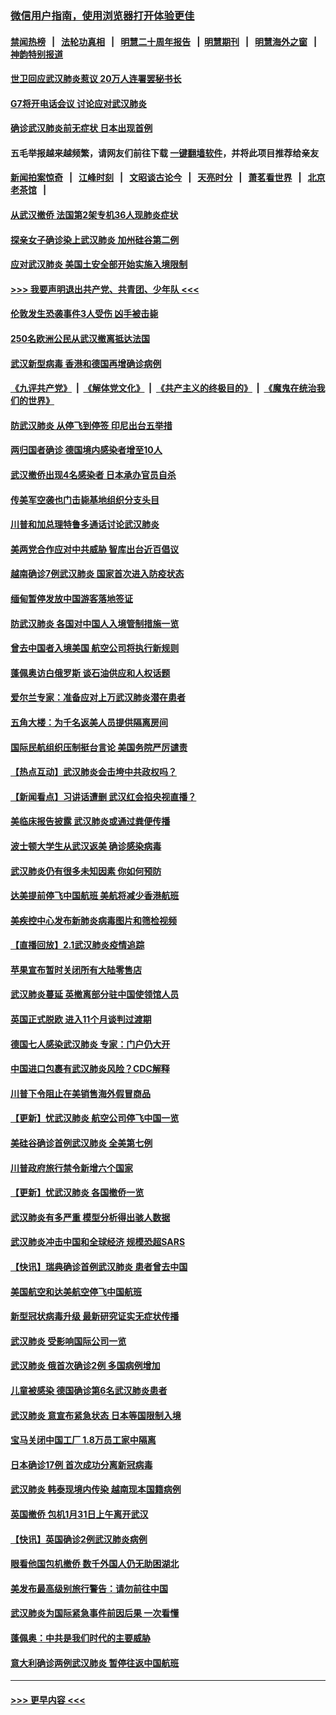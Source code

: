 ### [微信用户指南，使用浏览器打开体验更佳](https://github.com/gfw-breaker/banned-news1/blob/master/indexes/wechat-guide.md?t=0)
#### [禁闻热榜](热点新闻.md?t=0)  &nbsp;&nbsp;|&nbsp;&nbsp; [法轮功真相](https://github.com/gfw-breaker/truth/blob/master/README.md?t=0) &nbsp;&nbsp;|&nbsp;&nbsp; [明慧二十周年报告](https://github.com/gfw-breaker/mh-reports/blob/master/README.md?t=0) &nbsp;&nbsp;|&nbsp;&nbsp;[明慧期刊](https://github.com/gfw-breaker/mh-qikan) &nbsp;&nbsp;|&nbsp;&nbsp; [明慧海外之窗](https://github.com/gfw-breaker/mh-news/blob/master/README.md?t=0) &nbsp;&nbsp;|&nbsp;&nbsp; [神韵特别报道](https://github.com/gfw-breaker/mh-news/blob/master/shenyun.md?t=0)
#### [世卫回应武汉肺炎惹议 20万人连署罢秘书长](../pages/nsc418/n11841664.md?t=02032355) 
#### [G7将开电话会议 讨论应对武汉肺炎](../pages/nsc418/n11841658.md?t=02032355) 
#### [确诊武汉肺炎前无症状 日本出现首例](../pages/nsc418/n11841567.md?t=02032355) 
#### 五毛举报越来越频繁，请网友们前往下载 [一键翻墙软件](https://github.com/gfw-breaker/ssr-accounts)，并将此项目推荐给亲友
#### [新闻拍案惊奇](https://github.com/gfw-breaker/banned-news1/blob/master/pages/link4.md) &nbsp;&nbsp;|&nbsp;&nbsp; [江峰时刻](https://github.com/gfw-breaker/banned-news1/blob/master/pages/link4.md) &nbsp;&nbsp;|&nbsp;&nbsp; [文昭谈古论今](https://github.com/gfw-breaker/banned-news1/blob/master/pages/link4.md) &nbsp;&nbsp;|&nbsp;&nbsp; [天亮时分](https://github.com/gfw-breaker/banned-news1/blob/master/pages/link4.md) &nbsp;&nbsp;|&nbsp;&nbsp; [萧茗看世界](https://github.com/gfw-breaker/banned-news1/blob/master/pages/link4.md) &nbsp;&nbsp;|&nbsp;&nbsp; [北京老茶馆](https://github.com/gfw-breaker/banned-news1/blob/master/pages/link4.md) &nbsp;&nbsp;|&nbsp;&nbsp; 
#### [从武汉撤侨 法国第2架专机36人现肺炎症状](../pages/nsc418/n11841382.md?t=02032355) 
#### [探亲女子确诊染上武汉肺炎 加州硅谷第二例](../pages/nsc418/n11839784.md?t=02032355) 
#### [应对武汉肺炎 美国土安全部开始实施入境限制](../pages/nsc418/n11839729.md?t=02032355) 
#### [>>> 我要声明退出共产党、共青团、少年队 <<<](https://github.com/begood0513/goodnews/blob/master/quit/letter.md) 
#### [伦敦发生恐袭事件3人受伤 凶手被击毙](../pages/nsc418/n11839442.md?t=02032355) 
#### [250名欧洲公民从武汉撤离抵达法国](../pages/nsc418/n11839438.md?t=02032355) 
#### [武汉新型病毒 香港和德国再增确诊病例](../pages/nsc418/n11839381.md?t=02032355) 
#### [《九评共产党》](https://github.com/begood0513/9ping.md/blob/master/README.md) &nbsp;|&nbsp; [《解体党文化》](../../../../jtdwh.md/blob/master/README.md)  &nbsp;|&nbsp; [《共产主义的终极目的》](../../../../gczydzjmd.md/blob/master/README.md) &nbsp;|&nbsp; [《魔鬼在统治我们的世界》](../../../../mgztzwmdsj.md/blob/master/README.md) 
#### [防武汉肺炎 从停飞到停签 印尼出台五举措](../pages/nsc418/n11839282.md?t=02032355) 
#### [两归国者确诊 德国境内感染者增至10人](../pages/nsc418/n11839164.md?t=02032355) 
#### [武汉撤侨出现4名感染者 日本承办官员自杀](../pages/nsc418/n11839044.md?t=02032355) 
#### [传美军空袭也门击毙基地组织分支头目](../pages/nsc418/n11839210.md?t=02032355) 
#### [川普和加总理特鲁多通话讨论武汉肺炎](../pages/nsc418/n11839128.md?t=02032355) 
#### [美两党合作应对中共威胁 智库出台近百倡议](../pages/nsc418/n11838437.md?t=02032355) 
#### [越南确诊7例武汉肺炎 国家首次进入防疫状态](../pages/nsc418/n11838860.md?t=02032355) 
#### [缅甸暂停发放中国游客落地签证](../pages/nsc418/n11838730.md?t=02032355) 
#### [防武汉肺炎 各国对中国人入境管制措施一览](../pages/nsc418/n11838726.md?t=02032355) 
#### [曾去中国者入境美国 航空公司将执行新规则](../pages/nsc418/n11838375.md?t=02032355) 
#### [蓬佩奥访白俄罗斯 谈石油供应和人权话题](../pages/nsc418/n11838242.md?t=02032355) 
#### [爱尔兰专家：准备应对上万武汉肺炎潜在患者](../pages/nsc418/n11837978.md?t=02032355) 
#### [五角大楼：为千名返美人员提供隔离房间](../pages/nsc418/n11837831.md?t=02032355) 
#### [国际民航组织压制挺台言论 美国务院严厉谴责](../pages/nsc418/n11837791.md?t=02032355) 
#### [【热点互动】武汉肺炎会击垮中共政权吗？](../pages/nsc418/n11837779.md?t=02032355) 
#### [【新闻看点】习讲话遭删 武汉红会掐央视直播？](../pages/nsc418/n11837573.md?t=02032355) 
#### [美临床报告披露 武汉肺炎或通过粪便传播](../pages/nsc418/n11837626.md?t=02032355) 
#### [波士顿大学生从武汉返美 确诊感染病毒](../pages/nsc418/n11837580.md?t=02032355) 
#### [武汉肺炎仍有很多未知因素 你如何预防](../pages/nsc418/n11837666.md?t=02032355) 
#### [达美提前停飞中国航班 美航将减少香港航班](../pages/nsc418/n11837649.md?t=02032355) 
#### [美疾控中心发布新肺炎病毒图片和筛检视频](../pages/nsc418/n11837491.md?t=02032355) 
#### [【直播回放】2.1武汉肺炎疫情追踪](../pages/nsc418/n11837232.md?t=02032355) 
#### [苹果宣布暂时关闭所有大陆零售店](../pages/nsc418/n11837097.md?t=02032355) 
#### [武汉肺炎蔓延 英撤离部分驻中国使领馆人员](../pages/nsc418/n11837061.md?t=02032355) 
#### [英国正式脱欧 进入11个月谈判过渡期](../pages/nsc418/n11836911.md?t=02032355) 
#### [德国七人感染武汉肺炎 专家：门户仍大开](../pages/nsc418/n11836344.md?t=02032355) 
#### [中国进口包裹有武汉肺炎风险？CDC解释](../pages/nsc418/n11836321.md?t=02032355) 
#### [川普下令阻止在美销售海外假冒商品](../pages/nsc418/n11836261.md?t=02032355) 
#### [【更新】忧武汉肺炎 航空公司停飞中国一览](../pages/nsc418/n11835931.md?t=02032355) 
#### [美硅谷确诊首例武汉肺炎 全美第七例](../pages/nsc418/n11836093.md?t=02032355) 
#### [川普政府旅行禁令新增六个国家](../pages/nsc418/n11836083.md?t=02032355) 
#### [【更新】忧武汉肺炎 各国撤侨一览](../pages/nsc418/n11835673.md?t=02032355) 
#### [武汉肺炎有多严重 模型分析得出骇人数据](../pages/nsc418/n11835829.md?t=02032355) 
#### [武汉肺炎冲击中国和全球经济 规模恐超SARS](../pages/nsc418/n11835652.md?t=02032355) 
#### [【快讯】瑞典确诊首例武汉肺炎 患者曾去中国](../pages/nsc418/n11835675.md?t=02032355) 
#### [美国航空和达美航空停飞中国航班](../pages/nsc418/n11835567.md?t=02032355) 
#### [新型冠状病毒升级 最新研究证实无症状传播](../pages/nsc418/n11835589.md?t=02032355) 
#### [武汉肺炎 受影响国际公司一览](../pages/nsc418/n11835538.md?t=02032355) 
#### [武汉肺炎 俄首次确诊2例 多国病例增加](../pages/nsc418/n11835295.md?t=02032355) 
#### [儿童被感染 德国确诊第6名武汉肺炎患者](../pages/nsc418/n11835338.md?t=02032355) 
#### [武汉肺炎 意宣布紧急状态 日本等国限制入境](../pages/nsc418/n11835062.md?t=02032355) 
#### [宝马关闭中国工厂 1.8万员工家中隔离](../pages/nsc418/n11835128.md?t=02032355) 
#### [日本确诊17例 首次成功分离新冠病毒](../pages/nsc418/n11834975.md?t=02032355) 
#### [武汉肺炎 韩泰现境内传染 越南现本国籍病例](../pages/nsc418/n11834857.md?t=02032355) 
#### [英国撤侨 包机1月31日上午离开武汉](../pages/nsc418/n11834808.md?t=02032355) 
#### [【快讯】英国确诊2例武汉肺炎病例](../pages/nsc418/n11834824.md?t=02032355) 
#### [眼看他国包机撤侨 数千外国人仍无助困湖北](../pages/nsc418/n11834010.md?t=02032355) 
#### [美发布最高级别旅行警告：请勿前往中国](../pages/nsc418/n11834038.md?t=02032355) 
#### [武汉肺炎为国际紧急事件前因后果 一次看懂](../pages/nsc418/n11833893.md?t=02032355) 
#### [蓬佩奥：中共是我们时代的主要威胁](../pages/nsc418/n11833434.md?t=02032355) 
#### [意大利确诊两例武汉肺炎 暂停往返中国航班](../pages/nsc418/n11833483.md?t=02032355) 

----
#### [ >>> 更早内容 <<< ](../indexes/nsc418-earlier.md)
